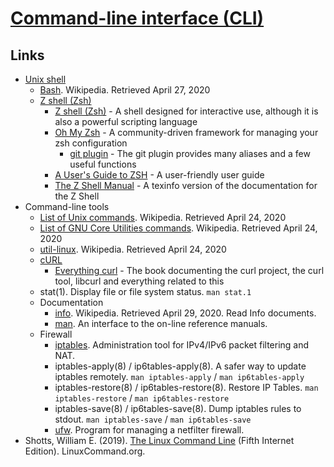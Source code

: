 # [Command-line interface (CLI)](https://en.wikipedia.org/wiki/Command-line_interface)

## Links

- [Unix shell](https://en.wikipedia.org/wiki/Unix_shell)
  - [Bash](https://en.wikipedia.org/wiki/Bash_(Unix_shell)). Wikipedia. Retrieved April 27, 2020
  - [Z shell (Zsh)](https://en.wikipedia.org/wiki/Z_shell)
    - [Z shell (Zsh)](https://www.zsh.org/) - A shell designed for interactive use, although it is also a powerful scripting language
    - [Oh My Zsh](https://github.com/ohmyzsh/ohmyzsh) - A community-driven framework for managing your zsh configuration
      - [git plugin](https://github.com/ohmyzsh/ohmyzsh/tree/master/plugins/git) - The git plugin provides many aliases and a few useful functions
    - [A User's Guide to ZSH](http://zsh.sourceforge.net/Guide/) - A user-friendly user guide
    - [The Z Shell Manual](http://zsh.sourceforge.net/Doc/) - A texinfo version of the documentation for the Z Shell
- Command-line tools
  - [List of Unix commands](https://en.wikipedia.org/wiki/List_of_Unix_commands). Wikipedia. Retrieved April 24, 2020
  - [List of GNU Core Utilities commands](https://en.wikipedia.org/wiki/List_of_GNU_Core_Utilities_commands). Wikipedia. Retrieved April 24, 2020
  - [util-linux](https://en.wikipedia.org/wiki/Util-linux). Wikipedia. Retrieved April 24, 2020
  - [cURL](https://en.wikipedia.org/wiki/CURL)
    - [Everything curl](https://curl.haxx.se/book.html) - The book documenting the curl project, the curl tool, libcurl and everything related to this
  - stat(1). Display file or file system status. `man stat.1`
  - Documentation
    - [info](https://en.wikipedia.org/wiki/Info_(Unix)). Wikipedia. Retrieved April 29, 2020. Read Info documents.
    - [man](https://en.wikipedia.org/wiki/Man_page). An interface to the on-line reference manuals.
  - Firewall
    - [iptables](https://en.wikipedia.org/wiki/Iptables). Administration tool for IPv4/IPv6 packet filtering and NAT.
    - iptables-apply(8) / ip6tables-apply(8). A safer way to update iptables remotely. `man iptables-apply` / `man ip6tables-apply`
    - iptables-restore(8) / ip6tables-restore(8). Restore IP Tables. `man iptables-restore` / `man ip6tables-restore`
    - iptables-save(8) / ip6tables-save(8). Dump iptables rules to stdout. `man iptables-save` / `man ip6tables-save`
    - [ufw](https://en.wikipedia.org/wiki/Uncomplicated_Firewall). Program for managing a netfilter firewall.
- Shotts, William E. (2019). [The Linux Command Line](http://linuxcommand.org/tlcl.php) (Fifth Internet Edition). LinuxCommand.org.

